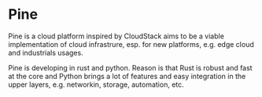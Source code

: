 # Pine

Pine is a cloud platform inspired by CloudStack aims to be a viable implementation of cloud infrastrure, esp. for new platforms, e.g. edge cloud and industrials usages. 

Pine is developing in rust and python. Reason is that Rust is robust and fast at the core and Python brings a lot of features and easy integration in the upper layers, e.g. networkin, storage, automation, etc.   
